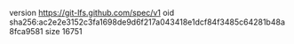 version https://git-lfs.github.com/spec/v1
oid sha256:ac2e2e3152c3fa1698de9d6f217a043418e1dcf84f3485c64281b48a8fca9581
size 16751
